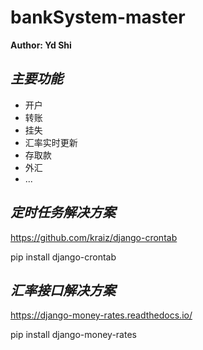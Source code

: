 # bankSystem-master
 
**Author: Yd Shi**

 ***主要功能***
---------------
*	开户
*	转账
*	挂失
*	汇率实时更新
*	存取款
*	外汇
*	...


 ***定时任务解决方案***
---------------
https://github.com/kraiz/django-crontab

pip install django-crontab


 ***汇率接口解决方案***
---------------
https://django-money-rates.readthedocs.io/

pip install django-money-rates
